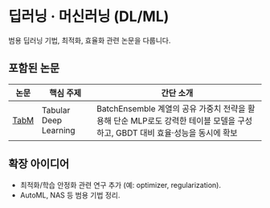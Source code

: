 # 딥러닝 · 머신러닝 (DL/ML)

범용 딥러닝 기법, 최적화, 효율화 관련 논문을 다룹니다.

## 포함된 논문

| 논문 | 핵심 주제 | 간단 소개 |
| --- | --- | --- |
| [TabM](TABM/README.md) | Tabular Deep Learning | BatchEnsemble 계열의 공유 가중치 전략을 활용해 단순 MLP로도 강력한 테이블 모델을 구성하고, GBDT 대비 효율·성능을 동시에 확보 |

## 확장 아이디어

- 최적화/학습 안정화 관련 연구 추가 (예: optimizer, regularization).
- AutoML, NAS 등 범용 기법 정리.

